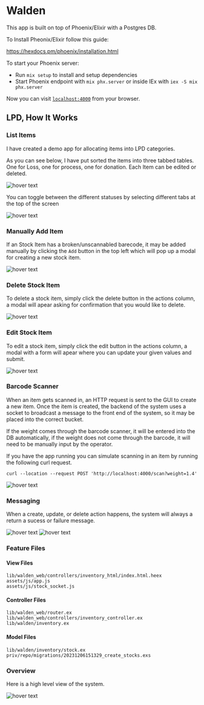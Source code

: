 # Walden

This app is built on top of Phoenix/Elixir with a Postgres DB.

To Install Pheonix/Elixir follow this guide:

https://hexdocs.pm/phoenix/installation.html

To start your Phoenix server:

  * Run `mix setup` to install and setup dependencies
  * Start Phoenix endpoint with `mix phx.server` or inside IEx with `iex -S mix phx.server`

Now you can visit [`localhost:4000`](http://localhost:4000) from your browser.

## LPD, How It Works

### List Items

I have created a demo app for allocating items into LPD categories.

As you can see below, I have put sorted the items into three tabbed tables. One for Loss, one for process, one for donation. Each Item can be edited or deleted.

<img src="assets/Screenshot 2023-12-11 at 11.44.04 AM.png" title="hover text">

You can toggle between the different statuses by selecting different tabs at the top of the screen

<img src="assets/Screenshot 2023-12-11 at 12.13.15 PM.png" title="hover text">

### Manually Add Item

If an Stock Item has a broken/unscannabled barecode, it may be added manually by clicking the `Add` button in the top left which will pop up a modal for creating a new stock item. 

<img src="assets/Screenshot 2023-12-11 at 11.55.03 AM.png" title="hover text">

### Delete Stock Item

To delete a stock item, simply click the delete button in the actions column, a modal will apear asking for confirmation that you would like to delete. 

<img src="assets/Screenshot 2023-12-11 at 12.18.46 PM.png" title="hover text">

### Edit Stock Item

To edit a stock item, simply click the edit button in the actions column, a modal with a form will apear where you can update your given values and submit. 

<img src="assets/Screenshot 2023-12-11 at 12.17.28 PM.png" title="hover text">


### Barcode Scanner

When an item gets scanned in, an HTTP request is sent to the GUI to create a new item. Once the item is created, the backend of the system uses a socket to broadcast a message to the front end of the system, so it may be placed into the correct bucket. 

If the weight comes through the barcode scanner, it will be entered into the DB automatically, if the weight does not come through the barcode, it will need to be manually input by the operator.

If you have the app running you can simulate scanning in an item by running the following curl request.


```
curl --location --request POST 'http://localhost:4000/scan?weight=1.4'
```

<img src="assets/Screenshot 2023-12-11 at 11.57.38 AM.png" title="hover text">

### Messaging
When a create, update, or delete action happens, the system will always a return a sucess or failure message.

<img src="assets/Screenshot 2023-12-11 at 12.27.16 PM.png" title="hover text">
<img src="assets/Screenshot 2023-12-11 at 12.22.39 PM.png" title="hover text">

### Feature Files 

#### View Files

```
lib/walden_web/controllers/inventory_html/index.html.heex
assets/js/app.js
assets/js/stock_socket.js
```

#### Controller Files

```
lib/walden_web/router.ex
lib/walden_web/controllers/inventory_controller.ex
lib/walden/inventory.ex
```
#### Model Files

```
lib/walden/inventory/stock.ex
priv/repo/migrations/20231206151329_create_stocks.exs
```

### Overview
Here is a high level view of the system.

<img src="assets/Screenshot 2023-12-11 at 12.01.54 PM.png" title="hover text">


